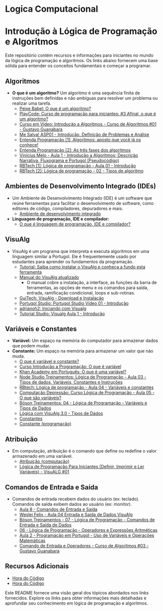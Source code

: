 # Logica Computacional
# Introdução à Lógica de Programação e Algoritmos

Este repositório contém recursos e informações para iniciantes no mundo da lógica de programação e algoritmos. Os links abaixo fornecem uma base sólida para entender os conceitos fundamentais e começar a programar.

## Algoritmos

* **O que é um algoritmo?** Um algoritmo é uma sequência finita de instruções bem definidas e não ambíguas para resolver um problema ou realizar uma tarefa.
    * [Peixe Babel: O que é um algoritmo?](https://www.youtube.com/watch?v=enQJN34Mh28)
    * [PlayCode: Curso de programação para iniciantes: #3 Afinal, o que é um algoritmo?](https://www.youtube.com/watch?v=yTKiRkCi0Bg)
    * [Curso em Vídeo: Introdução a Algoritmos - Curso de Algoritmos #01 - Gustavo Guanabara](https://www.youtube.com/watch?v=8mei6uVttho)
    * [Me Salva! ASP01 - Introdução, Definição de Problemas e Análise](https://www.youtube.com/watch?v=ntBxoTSnfkA)
    * [Entenda Programação [1]: Algoritmos: aposto que você já os conhece!](http://www.entendaprogramacao.com.br/algoritmos/)
    * [Entenda Programação [2]: As três fases dos algoritmos](http://www.entendaprogramacao.com.br/as-tres-fases-dos-algoritmos/)
    * [Vinícius Melo - Aula 1 - Introdução a Algoritmos; Descrição Narrativa, Fluxograma e Portugol (Pseudocódigo)](https://youtu.be/XT4dEsxpguQ)
    * [RBTech [1]: Lógica de programação - Aula 01 - Introdução](https://www.youtube.com/watch?v=Ds1n6aHchRU)
    * [RBTech [2]: Lógica de programação - 02 - Tipos de algoritmo](https://www.youtube.com/watch?v=JLlTo3SwxJE)

## Ambientes de Desenvolvimento Integrado (IDEs)

* Um Ambiente de Desenvolvimento Integrado (IDE) é um software que reúne ferramentas para facilitar o desenvolvimento de software, como editores de código, compiladores, depuradores e mais.
    * [Ambiente de desenvolvimento integrado](https://pt.wikipedia.org/wiki/Ambiente_de_desenvolvimento_integrado)
* **Linguagem de programação, IDE e compilador:**
    * [O que é linguagem de programação, IDE e compilador?](https://pt.stackoverflow.com/questions/101691/o-que-é-linguagem-de-programação-ide-e-compilador)

## VisuAlg

* VisuAlg é um programa que interpreta e executa algoritmos em uma linguagem similar a Portugol. Ele é frequentemente usado por estudantes para aprender os fundamentos da programação.
    * [Tutorial: Saiba como instalar o VisuAlg e conheça a fundo esta ferramenta](http://apexensino.com.br/tutorial-saiba-como-instalar-o-visualg-e-conheca-fundo-esta-ferramenta/)
    * [Manual do VisuAlg atualizado](http://www.inf.ufsc.br/~bosco.sobral/ensino/ine5201/Visualg2_manual.pdf)
        * O manual cobre a instalação, a interface, as funções da barra de ferramentas, as opções de menu e os comandos para saída, entrada, ramificação condicional, loops e sub-rotinas.
    * [GuiTech: VisuAlg - Download e Instalação](https://www.youtube.com/watch?v=dPV7fUuXEoA)
    * [Portugol Studio: Portugol Studio Vídeo 01 - Introdução](https://www.youtube.com/watch?v=K02TnB3IGnQ)
    * [adrianoh2: Iniciando com Visualg](https://www.youtube.com/watch?v=sU17rbKEPUA)
    * [Tutorial Studio: Visualg Aula 1 - Introdução](https://www.youtube.com/watch?v=6-_leAMCi8M)

## Variáveis e Constantes

* **Variável:** Um espaço na memória do computador para armazenar dados que podem mudar.
* **Constante:** Um espaço na memória para armazenar um valor que não muda.
    * [O que é variável e constante?](http://www.dicasdeprogramacao.com.br/o-que-e-variavel-e-constante/)
    * [Curso Introdução a Programação: O que é variável](https://www.youtube.com/watch?v=8tKI_yppKmc)
    * [Khan Academy em Português: O que é uma variável?](https://www.youtube.com/watch?v=-ZMCNZXmzZk)
    * [Node Studio Treinamentos: Lógica de Programação - Aula 03 - Tipos de dados, Variáveis, Constantes e Instruções](https://www.youtube.com/watch?v=-ny7Kqm0V68)
    * [RBtech: Lógica de programação - Aula 04 - Variáveis e constantes](https://www.youtube.com/watch?v=vp4jgXA_BB0)
    * [Computação Depressão: Curso Lógica de Programação - Aula 05 - O que são variáveis?](https://www.youtube.com/watch?v=JEHv8eF3tiI)
    * [Bóson Treinamentos: 04 - Lógica de Programação - Variáveis e Tipos de Dados](https://www.youtube.com/watch?v=lN2XgPTLewg)
    * [Lógica com VisuAlg 3.0 - Tipos de Dados](https://www.youtube.com/watch?v=mENTOK6lB2s)
    * [Constantes](http://www.sj.ifsc.edu.br/~mello/livros/portugol/manual-portugol/tipo_dados_constantes.html)
    * [Constante (programação)](https://pt.wikipedia.org/wiki/Constante_(programa%C3%A7%C3%A3o))

## Atribuição

* Em computação, atribuição é o comando que define ou redefine o valor armazenado em uma variável.
    * [Atribuição (computação)](https://pt.wikipedia.org/wiki/Atribui%C3%A7%C3%A3o_(computa%C3%A7%C3%A3o))
    * [Lógica de Programação Para Iniciantes (Definir, Imprimir e Ler Variáveis) - VisuALG #01](https://www.youtube.com/watch?v=rbu7-Uy9_Eo)

## Comandos de Entrada e Saída

* Comandos de entrada recebem dados do usuário (ex: teclado). Comandos de saída exibem dados ao usuário (ex: monitor).
    * [Aula 8 - Comandos de Entrada e Saída](https://pt.slideshare.net/LuizAugustoMacdoMorais/aula-8-comandos-de-entrada-e-sada-9596065)
    * [Weslei Felix - Aula 04 Entrada e Saída de Dados VisuAlg](https://www.youtube.com/watch?v=lkFhxuAdxC8)
    * [Bóson Treinamentos - 07 - Lógica de Programação - Comandos de Entrada e Saída de Dados](https://youtu.be/lrSEggh6GQA)
    * [06 - Lógica de Programação - Operadores e Expressões Aritméticas](https://www.youtube.com/watch?v=eH9Prly92BU)
    * [Aula 2 - Programação em Portugol - Uso de Variáveis e Operações Matemáticas](https://www.youtube.com/watch?v=ooP_lhkaZwc)
    * [Comando de Entrada e Operadores - Curso de Algoritmos #03 - Gustavo Guanabara](https://www.youtube.com/watch?v=RDrfZ-7WE8c)

## Recursos Adicionais

* [Hora do Código](https://hourofcode.com/pt)
* [Hora do Código](http://silentteacher.toxicode.fr/hourofcode)

Este README fornece uma visão geral dos tópicos abordados nos links fornecidos. Explore os links para obter informações mais detalhadas e aprofundar seu conhecimento em lógica de programação e algoritmos.
